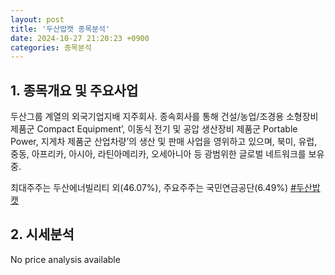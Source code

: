 ```yaml
---
layout: post
title: '두산밥캣 종목분석'
date: 2024-10-27 21:20:23 +0900
categories: 종목분석
---
```


## 1. 종목개요 및 주요사업

두산그룹 계열의 외국기업지배 지주회사. 종속회사를 통해 건설/농업/조경용 소형장비 제품군 Compact Equipment’, 이동식 전기 및 공압 생산장비 제품군 Portable Power, 지게차 제품군 산업차량’의 생산 및 판매 사업을 영위하고 있으며, 북미, 유럽, 중동, 아프리카, 아시아, 라틴아메리카, 오세아니아 등 광범위한 글로벌 네트워크를 보유중.

최대주주는 두산에너빌리티 외(46.07%), 주요주주는 국민연금공단(6.49%)
[#두산밥캣](#)

## 2. 시세분석

No price analysis available
